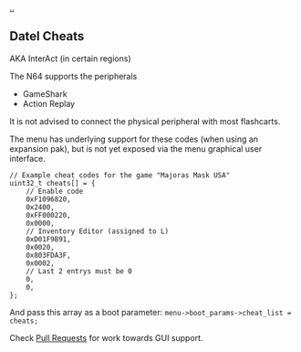 [..](./00_index.md)
## Datel Cheats
AKA InterAct (in certain regions)

The N64 supports the peripherals
- GameShark
- Action Replay

It is not advised to connect the physical peripheral with most flashcarts.

The menu has underlying support for these codes (when using an expansion pak), but is not yet exposed via the menu graphical user interface.


```
// Example cheat codes for the game "Majoras Mask USA"
uint32_t cheats[] = {
    // Enable code
    0xF1096820,
    0x2400,
    0xFF000220,
    0x0000,
    // Inventory Editor (assigned to L)
    0xD01F9B91,
    0x0020,
    0x803FDA3F,
    0x0002,
    // Last 2 entrys must be 0
    0,
    0,
};
```

And pass this array as a boot parameter: `menu->boot_params->cheat_list = cheats;`

Check [Pull Requests](https://github.com/Polprzewodnikowy/N64FlashcartMenu/pulls) for work towards GUI support.

